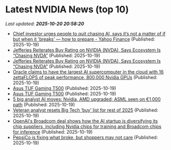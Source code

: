 # Latest NVIDIA News (top 10)
_Last updated: **2025-10-20 20:58:20**_

- [Chief investor urges people to quit chasing AI, says it’s not a matter of if but when it 'breaks’ — how to prepare - Yahoo Finance](https://slashdot.org/firehose.pl?op=view&amp;id=179831626) (Published: 2025-10-19)
- [Jefferies Reiterates Buy Rating on NVIDIA (NVDA), Says Ecosystem Is “Chasing NVDA”](https://biztoc.com/x/09b0b693d327fcac) (Published: 2025-10-19)
- [Jefferies Reiterates Buy Rating on NVIDIA (NVDA), Says Ecosystem Is “Chasing NVDA”](https://finance.yahoo.com/news/jefferies-reiterates-buy-rating-nvidia-203735115.html) (Published: 2025-10-19)
- [Oracle claims to have the largest AI supercomputer in the cloud with 16 zettaFLOPS of peak performance, 800,000 Nvidia GPUs](https://www.techradar.com/pro/oracle-claims-to-have-the-largest-ai-supercomputer-in-the-cloud-with-16-zettaflops-of-peak-performance-800-000-nvidia-gpus) (Published: 2025-10-19)
- [Asus TUF Gaming T500](https://uk.pcmag.com/desktop-pcs/160813/asus-tuf-gaming-t500) (Published: 2025-10-19)
- [Asus TUF Gaming T500](https://me.pcmag.com/en/old-desktop-pcs/32988/asus-tuf-gaming-t500) (Published: 2025-10-19)
- [5 big analyst AI moves: Nvidia, AMD upgraded; ASML seen on €1,000 path](https://biztoc.com/x/57bd61f3f393c302) (Published: 2025-10-19)
- [Veteran analyst resets Big Tech ‘buy’ list for rest of 2025](https://www.thestreet.com/technology/veteran-analyst-resets-big-tech-buy-list-for-rest-of-2025) (Published: 2025-10-19)
- [OpenAI's Broadcom deal shows how the AI startup is diversifying its chip suppliers, including Nvidia chips for training and Broadcom chips for inference](https://biztoc.com/x/b1369258ba7e4de3) (Published: 2025-10-19)
- [PepsiCo is fixing what broke, but shoppers may not care](https://www.thestreet.com/investing/pepsico-is-fixing-what-broke-but-shoppers-may-not-care) (Published: 2025-10-19)
